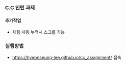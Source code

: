 ### C.C 인턴 과제

#### 추가작업

- 채팅 내용 누적시 스크롤 기능

### 실행방법

- https://hyeonseung-lee.github.io/cc_assignment/ 접속
